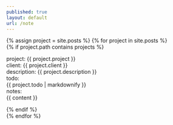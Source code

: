 ```yaml
---
published: true
layout: default
url: /note
---
```

{% assign project = site.posts %}
{% for project in site.posts %}   
{% if project.path contains projects %}  
  
project: {{ project.project }}  
client: {{ project.client }}  
description: {{ project.description }}  
todo:  
{{ project.todo | markdownify }}  
notes:    
{{ content }}  
  
{% endif %}  
{% endfor %}
